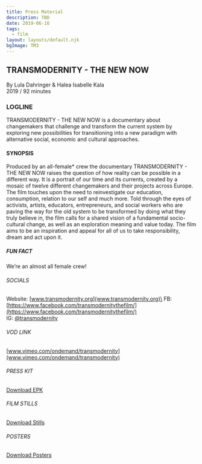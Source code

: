 ```yaml
---
title: Press Material
description: TBD
date: 2019-06-16
tags:
  - film
layout: layouts/default.njk
bgImage: TM3
---
```

## TRANSMODERNITY - THE NEW NOW
By Lula Dahringer & Halea Isabelle Kala\
2019 / 92 minutes


### LOGLINE

TRANSMODERNITY - THE NEW NOW is a documentary about changemakers that challenge and transform the current system by exploring new possibilities for transitioning into a new paradigm with alternative social, economic and cultural approaches.

#### SYNOPSIS

Produced by an all-female* crew the documentary TRANSMODERNITY - THE NEW NOW raises the question of how reality can be possible in a different way. It is a portrait of our time and its currents, created by a mosaic of twelve different changemakers and their projects across Europe. The film touches upon the need to reinvestigate our education, consumption, relation to our self and much more. Told through the eyes of activists, artists, educators, entrepreneurs, and social workers who are paving the way for the old system to be transformed by doing what they truly believe in, the film calls for a shared vision of a fundamental socio-cultural change, as well as an exploration meaning and value today. The film aims to be an inspiration and appeal for all of us to take responsibility, dream and act upon it.

##### FUN FACT

We’re an almost all female crew!


###### SOCIALS

Website: [www.transmodernity.org](www.transmodernity.org)\
FB: [https://www.facebook.com/transmodernitythefilm/](https://www.facebook.com/transmodernitythefilm/) \
IG: [@transmodernity](https://www.instagram.com/transmodernity/)

###### VOD LINK

[www.vimeo.com/ondemand/transmodernity](www.vimeo.com/ondemand/transmodernity)


###### PRESS KIT

[Download EPK](https://drive.google.com/drive/u/1/folders/1QJYoYevk9GL_8xz8WlpQfAyz7pyMbzi-)


###### FILM STILLS

[Download Stills](https://drive.google.com/drive/u/1/folders/0B3r3fZ5n7l9FRlNoNEJWY0ZWRGM)


###### POSTERS

[Download Posters](https://drive.google.com/drive/u/1/folders/1w-yVuypMKfNe2Bd5BRo3HB0MxeYunl3D)

